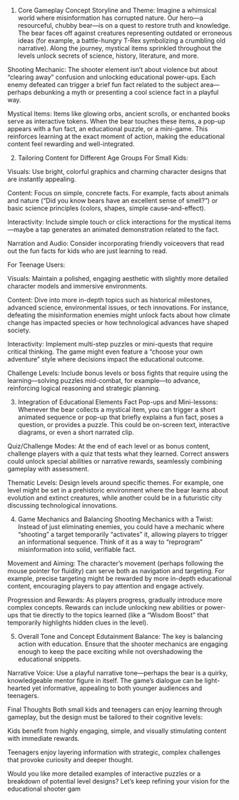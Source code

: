 1. Core Gameplay Concept
Storyline and Theme: Imagine a whimsical world where misinformation has corrupted nature. Our hero—a resourceful, chubby bear—is on a quest to restore truth and knowledge. The bear faces off against creatures representing outdated or erroneous ideas (for example, a battle-hungry T-Rex symbolizing a crumbling old narrative). Along the journey, mystical items sprinkled throughout the levels unlock secrets of science, history, literature, and more.

Shooting Mechanic: The shooter element isn’t about violence but about “clearing away” confusion and unlocking educational power-ups. Each enemy defeated can trigger a brief fun fact related to the subject area—perhaps debunking a myth or presenting a cool science fact in a playful way.

Mystical Items: Items like glowing orbs, ancient scrolls, or enchanted books serve as interactive tokens. When the bear touches these items, a pop-up appears with a fun fact, an educational puzzle, or a mini-game. This reinforces learning at the exact moment of action, making the educational content feel rewarding and well-integrated.

2. Tailoring Content for Different Age Groups
For Small Kids:

Visuals: Use bright, colorful graphics and charming character designs that are instantly appealing.

Content: Focus on simple, concrete facts. For example, facts about animals and nature (“Did you know bears have an excellent sense of smell?”) or basic science principles (colors, shapes, simple cause-and-effect).

Interactivity: Include simple touch or click interactions for the mystical items—maybe a tap generates an animated demonstration related to the fact.

Narration and Audio: Consider incorporating friendly voiceovers that read out the fun facts for kids who are just learning to read.

For Teenage Users:

Visuals: Maintain a polished, engaging aesthetic with slightly more detailed character models and immersive environments.

Content: Dive into more in-depth topics such as historical milestones, advanced science, environmental issues, or tech innovations. For instance, defeating the misinformation enemies might unlock facts about how climate change has impacted species or how technological advances have shaped society.

Interactivity: Implement multi-step puzzles or mini-quests that require critical thinking. The game might even feature a “choose your own adventure” style where decisions impact the educational outcome.

Challenge Levels: Include bonus levels or boss fights that require using the learning—solving puzzles mid-combat, for example—to advance, reinforcing logical reasoning and strategic planning.

3. Integration of Educational Elements
Fact Pop-ups and Mini-lessons: Whenever the bear collects a mystical item, you can trigger a short animated sequence or pop-up that briefly explains a fun fact, poses a question, or provides a puzzle. This could be on-screen text, interactive diagrams, or even a short narrated clip.

Quiz/Challenge Modes: At the end of each level or as bonus content, challenge players with a quiz that tests what they learned. Correct answers could unlock special abilities or narrative rewards, seamlessly combining gameplay with assessment.

Thematic Levels: Design levels around specific themes. For example, one level might be set in a prehistoric environment where the bear learns about evolution and extinct creatures, while another could be in a futuristic city discussing technological innovations.

4. Game Mechanics and Balancing
Shooting Mechanics with a Twist: Instead of just eliminating enemies, you could have a mechanic where “shooting” a target temporarily “activates” it, allowing players to trigger an informational sequence. Think of it as a way to “reprogram” misinformation into solid, verifiable fact.

Movement and Aiming: The character’s movement (perhaps following the mouse pointer for fluidity) can serve both as navigation and targeting. For example, precise targeting might be rewarded by more in-depth educational content, encouraging players to pay attention and engage actively.

Progression and Rewards: As players progress, gradually introduce more complex concepts. Rewards can include unlocking new abilities or power-ups that tie directly to the topics learned (like a “Wisdom Boost” that temporarily highlights hidden clues in the level).

5. Overall Tone and Concept
Edutainment Balance: The key is balancing action with education. Ensure that the shooter mechanics are engaging enough to keep the pace exciting while not overshadowing the educational snippets.

Narrative Voice: Use a playful narrative tone—perhaps the bear is a quirky, knowledgeable mentor figure in itself. The game’s dialogue can be light-hearted yet informative, appealing to both younger audiences and teenagers.

Final Thoughts
Both small kids and teenagers can enjoy learning through gameplay, but the design must be tailored to their cognitive levels:

Kids benefit from highly engaging, simple, and visually stimulating content with immediate rewards.

Teenagers enjoy layering information with strategic, complex challenges that provoke curiosity and deeper thought.

Would you like more detailed examples of interactive puzzles or a breakdown of potential level designs? Let’s keep refining your vision for the educational shooter gam